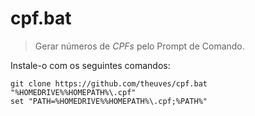 # cpf.bat

> Gerar números de _CPFs_ pelo Prompt de Comando.

Instale-o com os seguintes comandos:

```
git clone https://github.com/theuves/cpf.bat "%HOMEDRIVE%%HOMEPATH%\.cpf"
set "PATH=%HOMEDRIVE%%HOMEPATH%\.cpf;%PATH%"
```
